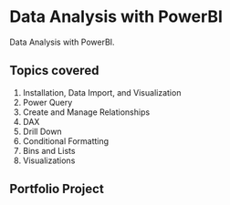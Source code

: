 # Data Analysis with PowerBI
Data Analysis with PowerBI.

## Topics covered
1. Installation, Data Import, and Visualization
2. Power Query
3. Create and Manage Relationships
4. DAX
5. Drill Down
6. Conditional Formatting
7. Bins and Lists
8. Visualizations

## Portfolio Project
<!-- [Click to view on Tableau Public]() -->
<!-- ![Tableau Dashboard]() -->